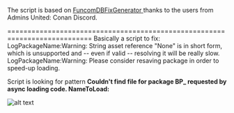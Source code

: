 The script is based on [FuncomDBFixGenerator
](https://github.com/VoidEssy/FuncomDBFixGenerator) thanks to the users from Admins United: Conan Discord.

===========================================================================
Basically a script to fix:
LogPackageName:Warning: String asset reference "None" is in short form, which is unsupported and -- even if valid -- resolving it will be really slow.
LogPackageName:Warning: Please consider resaving package in order to speed-up loading.

Script is looking for pattern  **Couldn't find file for package BP_ requested by async loading code. NameToLoad:**

![alt text](https://cdn.discordapp.com/attachments/1077995857108017344/1307897879813161001/image.png?ex=673bfa52&is=673aa8d2&hm=3275126fc46f2da90ba07f63793dab153ab804c22fe2382917a0d5259b4d156a&)
